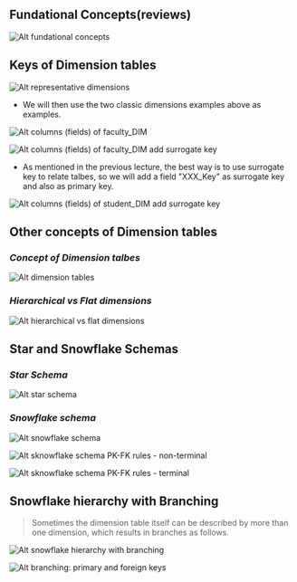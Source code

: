 ## **Fundational Concepts(reviews)**

![Alt fundational concepts](pic/01.jpg)

## **Keys of Dimension tables**

![Alt representative dimensions](pic/02.jpg)

- We will then use the two classic dimensions examples above as examples.

![Alt columns (fields) of faculty_DIM](pic/03.jpg)

![Alt columns (fields) of faculty_DIM add surrogate key](pic/04.jpg)

- As mentioned in the previous lecture, the best way is to use surrogate key to relate talbes, so we will add a field "XXX_Key" as surrogate key and also as primary key.

![Alt columns (fields) of student_DIM add surrogate key](pic/05.jpg)

## **Other concepts of Dimension tables**

### _Concept of Dimension talbes_

![Alt dimension tables](pic/06.jpg)

### _Hierarchical vs Flat dimensions_

![Alt hierarchical vs flat dimensions](pic/07.jpg)

## **Star and Snowflake Schemas**

### _Star Schema_

![Alt star schema](pic/08.jpg)

### _Snowflake schema_

![Alt snowflake schema](pic/09.jpg)

![Alt sknowflake schema PK-FK rules - non-terminal](pic/10.jpg)

![Alt sknowflake schema PK-FK rules - terminal](pic/11.jpg)

## **Snowflake hierarchy with Branching**

> Sometimes the dimension table itself can be described by more than one dimension, which results in branches as follows.

![Alt snowflake hierarchy with branching](pic/12.jpg)

![Alt branching: primary and foreign keys](pic/13.jpg)
